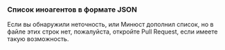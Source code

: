 ### Список иноагентов в формате JSON

Если вы обнаружили неточность, или Минюст дополнил список, но в файле этих строк нет,
пожалуйста, откройте Pull Request, если имеете такую возможность.
